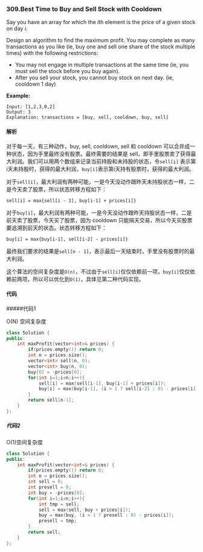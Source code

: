 ### 309.Best Time to Buy and Sell Stock with Cooldown

Say you have an array for which the *i*th element is the price of a given stock on day *i*.

Design an algorithm to find the maximum profit. You may complete as many transactions as you like (ie, buy one and sell one share of the stock multiple times) with the following restrictions:

- You may not engage in multiple transactions at the same time (ie, you must sell the stock before you buy again).
- After you sell your stock, you cannot buy stock on next day. (ie, cooldown 1 day)

**Example:**

```
Input: [1,2,3,0,2]
Output: 3 
Explanation: transactions = [buy, sell, cooldown, buy, sell]
```

#### 解析

对于每一天，有三种动作，buy, sell, cooldown, sell 和 cooldown 可以合并成一种状态，因为手里最终没有股票。最终需要的结果是 sell，即手里股票卖了获得最大利润。我们可以用两个数组来记录当前持股和未持股的状态，令`sell[i]` 表示第i天未持股时，获得的最大利润，`buy[i]`表示第i天持有股票时，获得的最大利润。

对于`sell[i]`，最大利润有两种可能，一是今天没动作跟昨天未持股状态一样，二是今天卖了股票，所以状态转移方程如下：

```
sell[i] = max{sell[i - 1], buy[i-1] + prices[i]}
```

对于`buy[i]`，最大利润有两种可能，一是今天没动作跟昨天持股状态一样，二是前天卖了股票，今天买了股票，因为 cooldown 只能隔天交易，所以今天买股票要追溯到前天的状态。状态转移方程如下：

```
buy[i] = max{buy[i-1], sell[i-2] - prices[i]}
```

最终我们要求的结果是`sell[n - 1]`，表示最后一天结束时，手里没有股票时的最大利润。

这个算法的空间复杂度是`O(n)`，不过由于`sell[i]`仅仅依赖前一项，`buy[i]`仅仅依赖前两项，所以可以优化到`O(1)`，具体见第二种代码实现。

#### 代码

#####代码1

O(N) 空间复杂度

```c++
class Solution {
public:
    int maxProfit(vector<int>& prices) {
        if(prices.empty()) return 0;
        int n = prices.size();
        vector<int> sell(n, 0);
        vector<int> buy(n, 0);
        buy[0] = -prices[0];
        for(int i=1;i<n;i++){
            sell[i] = max(sell[i-1], buy[i-1] + prices[i]);
            buy[i] = max(buy[i-1], (i > 1 ? sell[i-2] : 0) - prices[i]);
        }
        return sell[n-1];
    }
};
```

##### 代码2

O(1)空间复杂度

```c++
class Solution {
public:
    int maxProfit(vector<int>& prices) {
        if(prices.empty()) return 0;
        int n = prices.size();
        int sell = 0;
        int presell = 0;
        int buy = -prices[0];
        for(int i=1;i<n;i++){
            int tmp = sell;
            sell = max(sell, buy + prices[i]);
            buy = max(buy, (i > 1 ? presell : 0) - prices[i]);
            presell = tmp;
        }
        return sell;
    }
};
```

